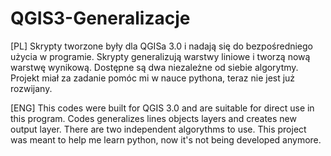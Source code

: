 # QGIS3-Generalizacje

[PL]
Skrypty tworzone były dla QGISa 3.0 i nadają się do bezpośredniego użycia w programie. 
Skrypty generalizują warstwy liniowe i tworzą nową warstwę wynikową. Dostępne są dwa niezależne od siebie algorytmy.
Projekt miał za zadanie pomóc mi w nauce pythona, teraz nie jest już rozwijany.

[ENG]
This codes were built for QGIS 3.0 and are suitable for direct use in this program. 
Codes generalizes lines objects layers and creates new output layer. There are two independent algorythms to use. 
This project was meant to help me learn python, now it's not being developed anymore.
